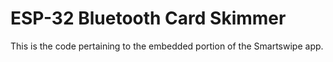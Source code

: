 # ESP-32 Bluetooth Card Skimmer

This is the code pertaining to the embedded portion of the Smartswipe app.
